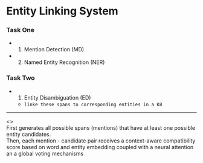 # Entity Linking System

### Task One
+ 1. Mention Detection (MD)
+ 2. Named Entity Recognition (NER)

### Task Two
+ 1. Entity Disambiguation (ED)
	+ ```linke these spans to corresponding entities in a KB```


----
<>  
First generates all possible spans (mentions) that have at least one possible entity candidates.   
Then, each mention - candidate pair receives a context-aware compatibility score based on word and entity embedding coupled with a neural attention an a global voting mechanisms